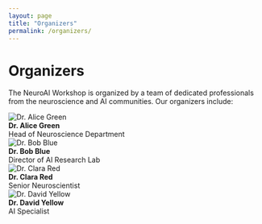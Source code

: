 ```yaml
---
layout: page
title: "Organizers"
permalink: /organizers/
---
```


# Organizers

The NeuroAI Workshop is organized by a team of dedicated professionals from the neuroscience and AI communities. Our organizers include:

<div class="organizer">
  <img src="{{ site.baseurl }}/images/organizers/Moein Khajehnejad.jpg" alt="Dr. Alice Green" class="organizer-photo">
  <div class="organizer-info">
    <strong>Dr. Alice Green</strong><br>
    Head of Neuroscience Department
  </div>
</div>

<div class="organizer">
  <img src="{{ site.baseurl }}/images/organizers/Moein Khajehnejad.jpg" alt="Dr. Bob Blue" class="organizer-photo">
  <div class="organizer-info">
    <strong>Dr. Bob Blue</strong><br>
    Director of AI Research Lab
  </div>
</div>

<div class="organizer">
  <img src="{{ site.baseurl }}/images/organizers/Moein Khajehnejad.jpg" alt="Dr. Clara Red" class="organizer-photo">
  <div class="organizer-info">
    <strong>Dr. Clara Red</strong><br>
    Senior Neuroscientist
  </div>
</div>

<div class="organizer">
  <img src="{{ site.baseurl }}/images/organizers/Moein Khajehnejad.jpg" alt="Dr. David Yellow" class="organizer-photo">
  <div class="organizer-info">
    <strong>Dr. David Yellow</strong><br>
    AI Specialist
  </div>
</div>